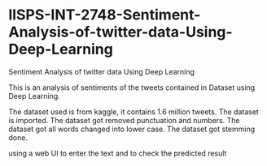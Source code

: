 # llSPS-INT-2748-Sentiment-Analysis-of-twitter-data-Using-Deep-Learning
Sentiment Analysis of twitter data Using Deep Learning

This is an analysis of sentiments of the tweets contained in Dataset using Deep Learning.

The dataset used is from kaggle, it contains 1.6 million tweets.
The dataset is imported.
The dataset got removed punctuation and numbers.
The dataset got all words changed into lower case.
The dataset got stemming done.

using a web UI to enter the text and to check the predicted result
